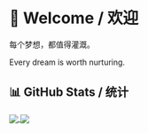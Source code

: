 # 👋 Welcome / 欢迎

每个梦想，都值得灌溉。

Every dream is worth nurturing.

## 📊 GitHub Stats / 统计

<a href="https://github.com/anuraghazra/github-readme-stats">
  <img align="center" src="https://github-readme-stats-z3io.vercel.app/api?username=LFMcxixif&show_icons=true&count_private=true" />
</a>
<a href="https://github.com/anuraghazra/github-readme-stats">
  <img align="center" src="https://github-readme-stats-z3io.vercel.app/api/top-langs/?username=LFMcxixif&layout=compact&langs_count=8&card_width=400" />
</a>
